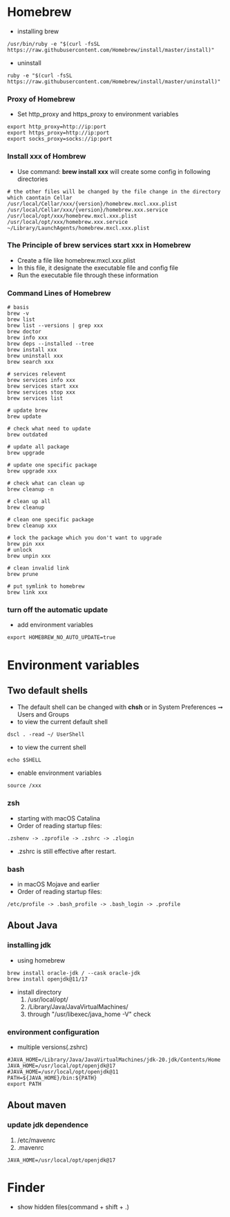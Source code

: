 # Homebrew
- installing brew
```
/usr/bin/ruby -e "$(curl -fsSL https://raw.githubusercontent.com/Homebrew/install/master/install)"
```
- uninstall
```
ruby -e "$(curl -fsSL https://raw.githubusercontent.com/Homebrew/install/master/uninstall)"
```
### Proxy of Homebrew
- Set http_proxy and https_proxy to environment variables
```
export http_proxy=http://ip:port
export https_proxy=http://ip:port
export socks_proxy=socks://ip:port
```
### Install xxx of Hombrew
- Use command: **brew install xxx** will create some config in following directories
```
# the other files will be changed by the file change in the directory which caontain Cellar
/usr/local/Cellar/xxx/{version}/homebrew.mxcl.xxx.plist
/usr/local/Cellar/xxx/{version}/homebrew.xxx.service
/usr/local/opt/xxx/homebrew.mxcl.xxx.plist
/usr/local/opt/xxx/homebrew.xxx.service
~/Library/LaunchAgents/homebrew.mxcl.xxx.plist
```
### The Principle of **brew services start xxx** in Homebrew
- Create a file like homebrew.mxcl.xxx.plist
- In this file, it designate the executable file and config file
- Run the executable file through these information
### Command Lines of Homebrew
```
# basis
brew -v
brew list
brew list --versions | grep xxx
brew doctor
brew info xxx
brew deps --installed --tree
brew install xxx
brew uninstall xxx
brew search xxx

# services relevent
brew services info xxx
brew services start xxx
brew services stop xxx
brew services list

# update brew
brew update

# check what need to update
brew outdated

# update all package
brew upgrade

# update one specific package
brew upgrade xxx

# check what can clean up
brew cleanup -n

# clean up all
brew cleanup

# clean one specific package
brew cleanup xxx

# lock the package which you don't want to upgrade
brew pin xxx
# unlock
brew unpin xxx

# clean invalid link
brew prune

# put symlink to homebrew
brew link xxx
```
### turn off the automatic update
- add environment variables
```
export HOMEBREW_NO_AUTO_UPDATE=true
```
# Environment variables
## Two default shells
- The default shell can be changed with **chsh** or in System Preferences ➞ Users and Groups
- to view the current default shell
```
dscl . -read ~/ UserShell
```
- to view the current shell
```
echo $SHELL
```
- enable environment variables
```
source /xxx
```
### zsh
- starting with macOS Catalina
- Order of reading startup files:
```
.zshenv -> .zprofile -> .zshrc -> .zlogin
```
- .zshrc is still effective after restart.
### bash
- in macOS Mojave and earlier
- Order of reading startup files:
```
/etc/profile -> .bash_profile -> .bash_login -> .profile
```
## About Java
### installing jdk
- using homebrew
```
brew install oracle-jdk / --cask oracle-jdk
brew install openjdk@11/17
```
- install directory
    1. /usr/local/opt/
    2. /Library/Java/JavaVirtualMachines/
    3. through "/usr/libexec/java_home -V" check

### environment configuration
- multiple versions(.zshrc)
```
#JAVA_HOME=/Library/Java/JavaVirtualMachines/jdk-20.jdk/Contents/Home
JAVA_HOME=/usr/local/opt/openjdk@17
#JAVA_HOME=/usr/local/opt/openjdk@11
PATH=${JAVA_HOME}/bin:${PATH}
export PATH
```
## About maven
### update jdk dependence
1. /etc/mavenrc
2. .mavenrc
```
JAVA_HOME=/usr/local/opt/openjdk@17
```
# Finder
- show hidden files(command + shift + .)


